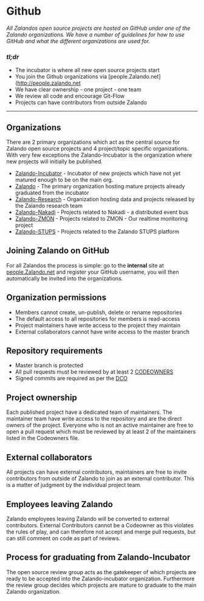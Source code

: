 # Github

_All Zalandos open source projects are hosted on GitHub under one of the Zalando organizations. We have a number of guidelines for how to use GitHub and what the different organizations are used for._

### _tl;dr_

* The incubator is where all new open source projects start
* You join the Github organizations via [people.Zalando.net](http://people.zalando.net
* We have clear ownership - one project - one team
* We review all code and encourage Git-Flow
* Projects can have contributors from outside Zalando

---

## Organizations

There are 2 primary organizations which act as the central source for Zalando open source projects and 4 project/topic specific organizations. With very few exceptions the Zalando-Incubator is the organization where new projects will initially be published.

* [Zalando-Incubator](https://github.com/zalando-incubator) - Incubator of new projects which have not yet matured enough to be on the main org.
* [Zalando](https://github.com/zalando) - The primary organization hosting mature projects already graduated from the incubator
* [Zalando-Research](https://github.com/zalandoresearch) - Organization hosting data and projects released by the Zalando research team
* [Zalando-Nakadi](https://github.com/zalando-nakadi) - Projects related to Nakadi - a distributed event bus
* [Zalando-ZMON](https://github.com/zalando-zmomn) - Projects related to ZMON - Our realtime monitoring project
* [Zalando-STUPS](https://github.com/zalando-stups) - Projects related to the Zalando STUPS platform

## Joining Zalando on GitHub

For all Zalandos the process is simple: go to the **internal** site at [people.Zalando.net](http://people.zalando.net) and register your GitHub username, you will then automatically be invited into the organizations.

## Organization permissions

* Members cannot create, un-publish, delete or rename repositories
* The default access to all repositories for members is read-access
* Project maintainers have write access to the project they maintain
* External collaborators cannot have write access to the master branch

## Repository requirements

* Master branch is protected
* All pull requests must be reviewed by at least 2 [CODEOWNERS](https://help.github.com/articles/about-codeowners/)
* Signed commits are required as per the [DCO](https://developercertificate.org/)

## Project ownership

Each published project have a dedicated team of maintainers. The maintainer team have write access to the repository and are the direct owners of the project. Everyone who is not an active maintainer are free to open a pull request which must be reviewed by at least 2 of the maintainers listed in the Codeowners file.

## External collaborators

All projects can have external contributors, maintainers are free to invite contributors from outside of Zalando to join as an external contributor. This is a matter of judgment by the individual project team.

## Employees leaving Zalando

Zalando employees leaving Zalando will be converted to external contributors. External Contributors cannot be a Codeowner as this violates the rules of play, and can therefore not accept and merge pull requests, but can still comment on code as part of reviews.

## Process for graduating from Zalando-Incubator

The open source review group acts as the gatekeeper of which projects are ready to be accepted into the Zalando-incubator organization. Furthermore the review group decides which projects are mature to graduate to the main Zalando organization.
